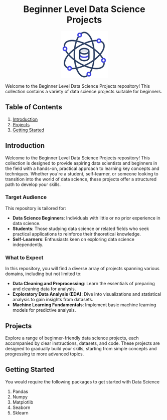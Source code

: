 <h1 align="center">Beginner Level Data Science Projects</h1>

<p align="center">
  <img src="assets/data-science.png" alt="Project Overview" width="150">
</p>

Welcome to the Beginner Level Data Science Projects repository! This collection contains a variety of data science projects suitable for beginners.

## Table of Contents
1. [Introduction](#introduction)
2. [Projects](#projects)
3. [Getting Started](#getting-started)


## Introduction

Welcome to the Beginner Level Data Science Projects repository! This collection is designed to provide aspiring data scientists and beginners in the field with a hands-on, practical approach to learning key concepts and techniques. Whether you're a student, self-learner, or someone looking to transition into the world of data science, these projects offer a structured path to develop your skills.

### Target Audience
This repository is tailored for:
- **Data Science Beginners**: Individuals with little or no prior experience in data science.
- **Students**: Those studying data science or related fields who seek practical applications to reinforce their theoretical knowledge.
- **Self-Learners**: Enthusiasts keen on exploring data science independently.

### What to Expect
In this repository, you will find a diverse array of projects spanning various domains, including but not limited to:
- **Data Cleaning and Preprocessing**: Learn the essentials of preparing and cleaning data for analysis.
- **Exploratory Data Analysis (EDA)**: Dive into visualizations and statistical analysis to gain insights from datasets.
- **Machine Learning Fundamentals**: Implement basic machine learning models for predictive analysis.

## Projects

Explore a range of beginner-friendly data science projects, each accompanied by clear instructions, datasets, and code. These projects are designed to gradually build your skills, starting from simple concepts and progressing to more advanced topics.

## Getting Started

You would require the following packages to get started with Data Science

1. Pandas
2. Numpy
3. Matplotlib
4. Seaborn
5. Sklearn

